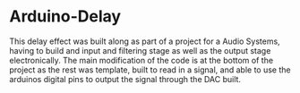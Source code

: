 # Arduino-Delay
This delay effect was built along as part of a project for a Audio Systems, having to build and input and filtering stage as well as the output stage electronically. The main modification of the code is at the bottom of the project as the rest was template, built to read in a signal, and able to use the arduinos digital pins to output the signal through the DAC built. 
